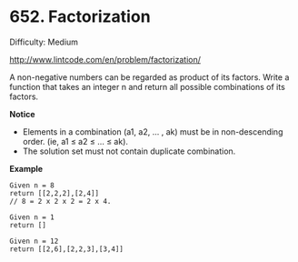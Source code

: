 # 652. Factorization

Difficulty: Medium

http://www.lintcode.com/en/problem/factorization/

A non-negative numbers can be regarded as product of its factors.
Write a function that takes an integer n and return all possible combinations of its factors.

**Notice**  
* Elements in a combination (a1, a2, … , ak) must be in non-descending order. (ie, a1 ≤ a2 ≤ … ≤ ak).
* The solution set must not contain duplicate combination.

**Example**  
```
Given n = 8
return [[2,2,2],[2,4]]
// 8 = 2 x 2 x 2 = 2 x 4.

Given n = 1
return []

Given n = 12
return [[2,6],[2,2,3],[3,4]]
```
